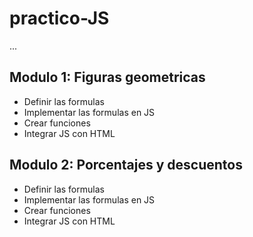# practico-JS

...

## Modulo 1: Figuras geometricas

- Definir las formulas
- Implementar las formulas en JS
- Crear funciones
- Integrar JS con HTML

## Modulo 2: Porcentajes y descuentos

- Definir las formulas
- Implementar las formulas en JS
- Crear funciones
- Integrar JS con HTML